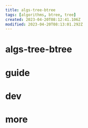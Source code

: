 ```yaml
---
title: algs-tree-btree
tags: [algorithms, btree, tree]
created: 2023-04-20T08:12:41.106Z
modified: 2023-04-20T08:13:01.292Z
---
```


# algs-tree-btree

# guide

# dev

# more
